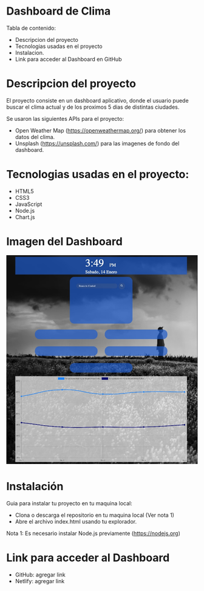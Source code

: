# Dashboard de Clima

Tabla de contenido:

- Descripcion del proyecto
- Tecnologias usadas en el proyecto
- Instalacion.
- Link para acceder al Dashboard en GitHub

# Descripcion del proyecto

El proyecto consiste en un dashboard aplicativo, donde el usuario puede buscar el clima actual y de los proximos 5 dias de distintas ciudades.

Se usaron las siguientes APIs para el proyecto:

- Open Weather Map (https://openweathermap.org/) para obtener los datos del clima.
- Unsplash (https://unsplash.com/) para las imagenes de fondo del dashboard.

# Tecnologias usadas en el proyecto:

- HTML5
- CSS3
- JavaScript
- Node.js
- Chart.js

# Imagen del Dashboard

![Dashboard](https://github.com/CNoriegaTL/Dashboard-Clima/blob/main/assets/imagen-dashboard.jpg)

# Instalación

Guia para instalar tu proyecto en tu maquina local:

- Clona o descarga el repositorio en tu maquina local (Ver nota 1)
- Abre el archivo index.html usando tu explorador.
 
 Nota 1: Es necesario instalar Node.js previamente (https://nodejs.org)

# Link para acceder al Dashboard

- GitHub: agregar link
- Netlify:  agregar link
